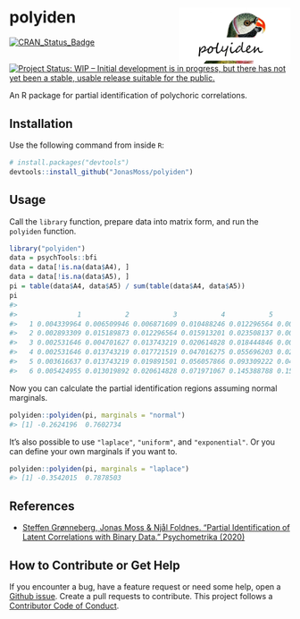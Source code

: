 
<!-- README.md is generated from README.Rmd. Please edit that file -->

# polyiden <img src="man/figures/logo.png" align="right" width="200" height="100" />

[![CRAN\_Status\_Badge](https://www.r-pkg.org/badges/version/polyiden)](https://cran.r-project.org/package=polyiden)
[![Project Status: WIP – Initial development is in progress, but there
has not yet been a stable, usable release suitable for the
public.](https://www.repostatus.org/badges/latest/wip.svg)](https://www.repostatus.org/#wip)

An R package for partial identification of polychoric correlations.

## Installation

Use the following command from inside `R`:

``` r
# install.packages("devtools")
devtools::install_github("JonasMoss/polyiden")
```

## Usage

Call the `library` function, prepare data into matrix form, and run the
`polyiden` function.

``` r
library("polyiden")
data = psychTools::bfi
data = data[!is.na(data$A4), ]
data = data[!is.na(data$A5), ]
pi = table(data$A4, data$A5) / sum(table(data$A4, data$A5))
pi
#>    
#>               1           2           3           4           5           6
#>   1 0.004339964 0.006509946 0.006871609 0.010488246 0.012296564 0.006148282
#>   2 0.002893309 0.015189873 0.012296564 0.015913201 0.023508137 0.007956600
#>   3 0.002531646 0.004701627 0.013743219 0.020614828 0.018444846 0.006509946
#>   4 0.002531646 0.013743219 0.017721519 0.047016275 0.055696203 0.026401447
#>   5 0.003616637 0.013743219 0.019891501 0.056057866 0.093309222 0.048824593
#>   6 0.005424955 0.013019892 0.020614828 0.071971067 0.145388788 0.154068716
```

Now you can calculate the partial identification regions assuming normal
marginals.

``` r
polyiden::polyiden(pi, marginals = "normal")
#> [1] -0.2624196  0.7602734
```

It’s also possible to use `"laplace"`, `"uniform"`, and `"exponential"`.
Or you can define your own marginals if you want to.

``` r
polyiden::polyiden(pi, marginals = "laplace")
#> [1] -0.3542015  0.7878503
```

## References

  - [Steffen Grønneberg, Jonas Moss & Njål Foldnes. “Partial
    Identification of Latent Correlations with Binary Data.”
    Psychometrika (2020)](https://www.jstor.org/stable/pdf/2246311.pdf)

## How to Contribute or Get Help

If you encounter a bug, have a feature request or need some help, open a
[Github issue](https://github.com/JonasMoss/polyiden/issues). Create a
pull requests to contribute. This project follows a [Contributor Code of
Conduct](https://www.contributor-covenant.org/version/1/4/code-of-conduct.md).
